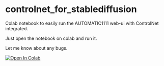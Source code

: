 # controlnet_for_stablediffusion

Colab notebook to easily run the AUTOMATIC1111 web-ui with ControlNet integrated.

Just open the notebook on colab and run it.

Let me know about any bugs.

[![Open In Colab](https://colab.research.google.com/assets/colab-badge.svg)](https://colab.research.google.com/github/lwdovico/controlnet_for_stablediffusion/blob/main/ControlNet_4_AUTOMATIC1111.ipynb)
